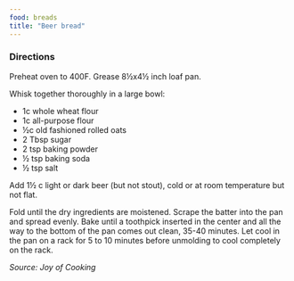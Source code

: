 ```yaml
---
food: breads
title: "Beer bread"
---
```


### Directions

Preheat oven to 400F. Grease 8½x4½ inch loaf pan.

Whisk together thoroughly in a large bowl:

- 1c whole wheat flour
- 1c all-purpose flour
- ½c old fashioned rolled oats
- 2 Tbsp sugar
- 2 tsp baking powder
- ½ tsp baking soda
- ½ tsp salt

Add 1½ c light or dark beer (but not stout), cold or at room temperature but not flat.

Fold until the dry ingredients are moistened. Scrape the batter into the pan and spread evenly. Bake until a toothpick inserted in the center and all the way to the bottom of the pan comes out clean, 35-40 minutes. Let cool in the pan on a rack for 5 to 10 minutes before unmolding to cool completely on the rack.

*Source: Joy of Cooking*
